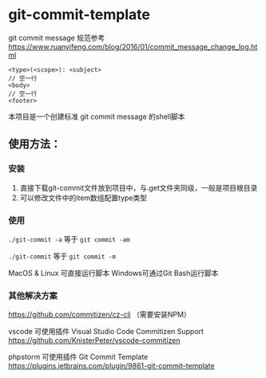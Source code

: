 # git-commit-template

git commit message 规范参考 https://www.ruanyifeng.com/blog/2016/01/commit_message_change_log.html

```
<type>(<scope>): <subject>
// 空一行
<body>
// 空一行
<footer>
```

本项目是一个创建标准 git commit message 的shell脚本

## 使用方法：
### 安装
1. 直接下载git-commit文件放到项目中，与.get文件夹同级，一般是项目根目录
2. 可以修改文件中的item数组配置type类型

### 使用
`./git-commit -a` 等于 `git commit -am`

`./git-commit` 等于 `git commit -m`

MacOS & Linux 可直接运行脚本
Windows可通过Git Bash运行脚本

### 其他解决方案
https://github.com/commitizen/cz-cli （需要安装NPM）

vscode 可使用插件 Visual Studio Code Commitizen Support https://github.com/KnisterPeter/vscode-commitizen

phpstorm 可使用插件 Git Commit Template https://plugins.jetbrains.com/plugin/9861-git-commit-template